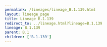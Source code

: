 ```yaml
---
permalink: /lineages/lineage_B.1.139.html
layout: lineage_page
title: Lineage B.1.139
redirect_to: ../lineage.html?lineage=B.1.139
lineage: B.1.139
parent: B.1
children: ['B.1.139']
---
```

